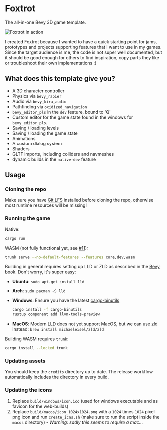 # Foxtrot
The all-in-one Bevy 3D game template.  


![Foxtrot in action](https://media.giphy.com/media/NKBVjKZewDfttXSx56/giphy.gif)

I created Foxtrot because I wanted to have a quick starting point for jams, prototypes and projects supporting features
that I want to use in my games. Since the target audience is me, the code is not super well documented, but it should 
be good enough for others to find inspiration, copy parts they like or troubleshoot their own implementations :)
 

## What does this template give you?
- A 3D character controller
- Physics via `bevy_rapier`
- Audio via `bevy_kira_audio`
- Pathfinding via `oxidized_navigation`
- `bevy_editor_pls` in the `dev` feature, bound to 'Q'
- Custom editor for the game state found in the windows for `bevy_editor_pls`.
- Saving / loading levels
- Saving / loading the game state
- Animations
- A custom dialog system
- Shaders
- GLTF imports, including colliders and navmeshes
- dynamic builds in the `native-dev` feature

## Usage

### Cloning the repo

Make sure you have [Git LFS](https://docs.github.com/en/repositories/working-with-files/managing-large-files/installing-git-large-file-storage) installed before cloning the repo, otherwise most runtime resources will be missing!

### Running the game
Native:
```bash
cargo run
```
WASM (not fully functional yet, see [#11](https://github.com/janhohenheim/foxtrot/issues/11)):
```bash
trunk serve --no-default-features --features core,dev,wasm
```

Building in general requires setting up LLD or ZLD as described in the [Bevy book](https://bevyengine.org/learn/book/getting-started/setup/#enable-fast-compiles-optional).
Don't worry, it's super easy:
- **Ubuntu**: `sudo apt-get install lld`
- **Arch**: `sudo pacman -S lld`
- **Windows**: Ensure you have the latest [cargo-binutils](https://github.com/rust-embedded/cargo-binutils)

    ```sh
    cargo install -f cargo-binutils
    rustup component add llvm-tools-preview
    ```

- **MacOS**: Modern LLD does not yet support MacOS, but we can use zld instead: `brew install michaeleisel/zld/zld`


Building WASM requires `trunk`:

```bash
cargo install --locked trunk
```

### Updating assets

You should keep the `credits` directory up to date. The release workflow automatically includes the directory in every build.

### Updating the icons
 1. Replace `build/windows/icon.ico` (used for windows executable and as favicon for the web-builds)
 2. Replace `build/macos/icon_1024x1024.png` with a `1024` times `1024` pixel png icon and run `create_icns.sh` (make sure to run the script inside the `macos` directory) - _Warning: sadly this seems to require a mac..._


